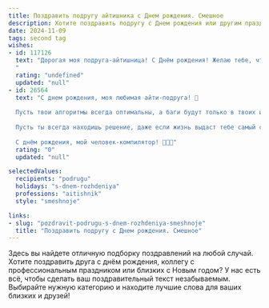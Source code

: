 ```yaml
---
title: Поздравить подругу айтишника c Днем рождения. Смешное
description: Хотите поздравить подругу c Днем рождения или другим праздником? Наш ИИ создаст незабываемое поздравление, а вы обязательно выделитесь среди других.  
date: 2024-11-09
tags: second tag
wishes:
- id: 117126
  text: "Дорогая моя подруга-айтишница! С Днём рождения! Желаю тебе, чтобы в твоей жизни баги встречались только в коде, а дедлайны всегда успевались  с запасом на шоппинг и сериалы. Пусть твой профессиональный рост будет настолько стремительным, как  ты обновляешь ленту Инстаграма, а зарплата — как количество лайков под твоими постами в ТикТоке (только гораздо больше!).  Будь здорова, счастлива и  не забывай вовремя перезагружаться — хотя бы ради очередного  кусочка торта!
  "
  rating: "undefined"
  updated: "null"
- id: 26564
  text: "С днем рождения, моя любимая айти-подруга! 🎉
  
  Пусть твои алгоритмы всегда оптимальны, а баги будут только в твоих историях на вечеринках. Пусть твоя жизнь будет такой же стабильной, как релиз без критических ошибок, и такой же яркой, как светодиодный дисплей.
  
  Пусть ты всегда находишь решение, даже если жизнь выдаст тебе самый сложный квест. И пусть твои дни будут заполнены не только кодом, но и морем позитива и смеха!
  
  С днём рождения, мой человек-компилятор! 🎂👩‍💻"
  rating: "0"
  updated: "null"

selectedValues:
  recipients: "podrugu"
  holidays: "s-dnem-rozhdeniya"
  professions: "aitishnik"
  style: "smeshnoje"

links:
- slug: "pozdravit-podrugu-s-dnem-rozhdeniya-smeshnoje"
  title: "Поздравить подругу c Днем рождения. Смешное"
---
```


Здесь вы найдете отличную подборку поздравлений на любой случай. 
Хотите поздравить друга с днём рождения, коллегу с профессиональным праздником или близких с Новым годом? У нас есть всё, чтобы сделать ваш поздравительный текст незабываемым. Выбирайте нужную категорию и находите лучшие слова для ваших близких и друзей!
